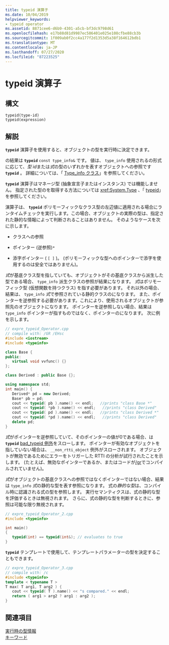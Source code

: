 ```yaml
---
title: typeid 演算子
ms.date: 10/04/2019
helpviewer_keywords:
- typeid operator
ms.assetid: 8871cee6-d6b9-4301-a5cb-bf3dc9798d61
ms.openlocfilehash: e17b88d81d9987ec586401e025e108cfbe88cb3b
ms.sourcegitcommit: 1f009ab0f2cc4a177f2d1353d5a38f164612bdb1
ms.translationtype: MT
ms.contentlocale: ja-JP
ms.lasthandoff: 07/27/2020
ms.locfileid: "87223525"
---
```

# <a name="typeid-operator"></a>typeid 演算子

## <a name="syntax"></a>構文

```
typeid(type-id)
typeid(expression)
```

## <a name="remarks"></a>解説

**`typeid`** 演算子を使用すると、オブジェクトの型を実行時に決定できます。

の結果は **`typeid`** `const type_info&` です。 値は、 `type_info` 使用されるの形式に応じて、*型 id*または*式*の型のいずれかを表すオブジェクトへの参照です **`typeid`** 。 詳細については、「 [Type_info クラス](../cpp/type-info-class.md)」を参照してください。

**`typeid`** 演算子はマネージ型 (抽象宣言子またはインスタンス) では機能しません。 指定された型のを取得する方法については <xref:System.Type> 、「 [typeid](../extensions/typeid-cpp-component-extensions.md)」を参照してください。

演算子は、 **`typeid`** ポリモーフィックなクラス型の左辺値に適用される場合にランタイムチェックを実行します。この場合、オブジェクトの実際の型は、指定された静的な情報によって判断されることはありません。 そのようなケースを次に示します。

- クラスへの参照

- ポインター (逆参照)`*`

- 添字ポインター ( `[ ]` )。 (ポリモーフィックな型へのポインターで添字を使用するのは安全ではありません)。

*式*が基底クラス型を指していても、オブジェクトがその基底クラスから派生した型である場合、 `type_info` 派生クラスの参照が結果になります。 *式*はポリモーフィック型 (仮想関数を持つクラス) を指す必要があります。 それ以外の場合、結果は、 `type_info` *式*で参照されている静的クラスのになります。 また、ポインターを逆参照する必要があります。これにより、使用されるオブジェクトが参照先のオブジェクトになります。 ポインターを逆参照しない場合、結果は `type_info` ポインターが指すものではなく、ポインターのになります。 次に例を示します。

```cpp
// expre_typeid_Operator.cpp
// compile with: /GR /EHsc
#include <iostream>
#include <typeinfo>

class Base {
public:
   virtual void vvfunc() {}
};

class Derived : public Base {};

using namespace std;
int main() {
   Derived* pd = new Derived;
   Base* pb = pd;
   cout << typeid( pb ).name() << endl;   //prints "class Base *"
   cout << typeid( *pb ).name() << endl;   //prints "class Derived"
   cout << typeid( pd ).name() << endl;   //prints "class Derived *"
   cout << typeid( *pd ).name() << endl;   //prints "class Derived"
   delete pd;
}
```

*式*がポインターを逆参照していて、そのポインターの値が0である場合、は **`typeid`** [bad_typeid 例外](../cpp/bad-typeid-exception.md)をスローします。 ポインターが有効なオブジェクトを指していない場合は、 `__non_rtti_object` 例外がスローされます。 オブジェクトが無効であるためにエラーをトリガーした RTTI の分析が試行されたことを示します。 (たとえば、無効なポインターであるか、またはコードが[/gr](../build/reference/gr-enable-run-time-type-information.md)でコンパイルされていません)。

*式*がオブジェクトの基底クラスへの参照ではなくポインターではない場合、結果は `type_info` *式*の静的な型を表す参照になります。 式の*静的な型*は、コンパイル時に認識される式の型を参照します。 実行セマンティクスは、式の静的な型を評価するときは無視されます。 さらに、式の静的な型を判断するときに、参照は可能な限り無視されます。

```cpp
// expre_typeid_Operator_2.cpp
#include <typeinfo>

int main()
{
   typeid(int) == typeid(int&); // evaluates to true
}
```

**`typeid`** テンプレートで使用して、テンプレートパラメーターの型を決定することもできます。

```cpp
// expre_typeid_Operator_3.cpp
// compile with: /c
#include <typeinfo>
template < typename T >
T max( T arg1, T arg2 ) {
   cout << typeid( T ).name() << "s compared." << endl;
   return ( arg1 > arg2 ? arg1 : arg2 );
}
```

## <a name="see-also"></a>関連項目

[実行時の型情報](../cpp/run-time-type-information.md)\
[キーワード](../cpp/keywords-cpp.md)
